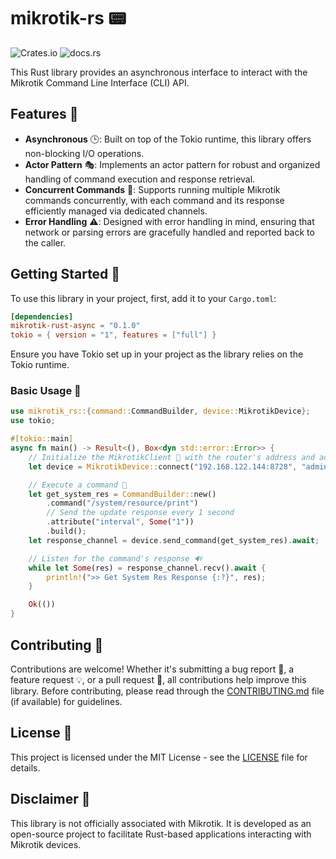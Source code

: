 # mikrotik-rs 📟

![Crates.io](https://img.shields.io/crates/v/mikrotik-rs)
![docs.rs](https://img.shields.io/docsrs/mikrotik-rs)

This Rust library provides an asynchronous interface to interact with the Mikrotik Command Line Interface (CLI) API.

## Features 🌟

- **Asynchronous** 🕒: Built on top of the Tokio runtime, this library offers non-blocking I/O operations.
- **Actor Pattern** 🎭: Implements an actor pattern for robust and organized handling of command execution and response retrieval.
- **Concurrent Commands** 🚦: Supports running multiple Mikrotik commands concurrently, with each command and its response efficiently managed via dedicated channels.
- **Error Handling** ⚠️: Designed with error handling in mind, ensuring that network or parsing errors are gracefully handled and reported back to the caller.

## Getting Started 🚀

To use this library in your project, first, add it to your `Cargo.toml`:

```toml
[dependencies]
mikrotik-rust-async = "0.1.0"
tokio = { version = "1", features = ["full"] }
```

Ensure you have Tokio set up in your project as the library relies on the Tokio runtime.

### Basic Usage 📖

```rust
use mikrotik_rs::{command::CommandBuilder, device::MikrotikDevice};
use tokio;

#[tokio::main]
async fn main() -> Result<(), Box<dyn std::error::Error>> {
    // Initialize the MikrotikClient 🤖 with the router's address and access credentials
    let device = MikrotikDevice::connect("192.168.122.144:8728", "admin", Some("admin")).await?;

    // Execute a command 📝
    let get_system_res = CommandBuilder::new()
        .command("/system/resource/print")
        // Send the update response every 1 second
        .attribute("interval", Some("1"))
        .build();
    let response_channel = device.send_command(get_system_res).await;

    // Listen for the command's response 🔊
    while let Some(res) = response_channel.recv().await {
        println!(">> Get System Res Response {:?}", res);
    }

    Ok(())
}
```

## Contributing 🤝

Contributions are welcome! Whether it's submitting a bug report 🐛, a feature request 💡, or a pull request 🔄, all contributions help improve this library. Before contributing, please read through the [CONTRIBUTING.md](CONTRIBUTING.md) file (if available) for guidelines.

## License 📝

This project is licensed under the MIT License - see the [LICENSE](LICENSE) file for details.

## Disclaimer 🚫

This library is not officially associated with Mikrotik. It is developed as an open-source project to facilitate Rust-based applications interacting with Mikrotik devices.
